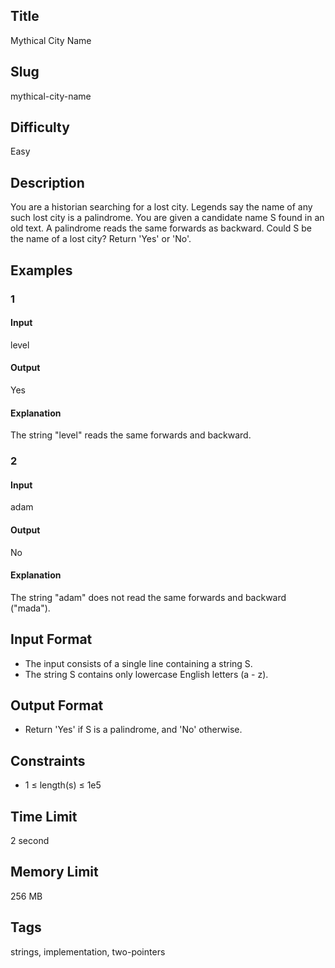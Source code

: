 ## Title

Mythical City Name

## Slug

mythical-city-name

## Difficulty

Easy

## Description

You are a historian searching for a lost city. Legends say the name of any such lost city is a palindrome. You are given a candidate name S found in an old text. A palindrome reads the same forwards as backward. Could S be the name of a lost city? Return 'Yes' or 'No'.

## Examples

### 1

#### Input

level

#### Output

Yes

#### Explanation

The string "level" reads the same forwards and backward.
    
### 2

#### Input

adam

#### Output

No

#### Explanation

The string "adam" does not read the same forwards and backward ("mada").  

## Input Format  

- The input consists of a single line containing a string S.
- The string S contains only lowercase English letters (a - z).

## Output Format  

- Return 'Yes' if S is a palindrome, and 'No' otherwise.
  

## Constraints  

- 1 ≤ length(s) ≤ 1e5

## Time Limit

2 second

## Memory Limit

256 MB

## Tags

strings, implementation, two-pointers